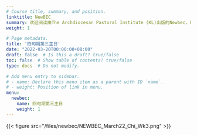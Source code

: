 ```yaml
---
# Course title, summary, and position.
linktitle: NewBEC
summary: 欢迎阅读由The Archdiocesan Pastoral Institute (KL)出版的Newbec，帮助我们提升自己的信仰和灵修。
weight: 1

# Page metadata.
title: '四旬期第三主日'
date: "2022-03-20T00:00:00+08:00"
draft: false  # Is this a draft? true/false
toc: false  # Show table of contents? true/false
type: docs  # Do not modify.

# Add menu entry to sidebar.
# - name: Declare this menu item as a parent with ID `name`.
# - weight: Position of link in menu.
menu:
  newbec:
    name: 四旬期第三主日
    weight: 1
---
```


{{< figure src="/files/newbec/NEWBEC_March22_Chi_Wk3.png" >}}
